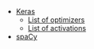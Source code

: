- [Keras](https://keras.io)
  - [List of optimizers](https://keras.io/optimizers/)
  - [List of activations](https://keras.io/activations/#available-activations)
- [spaCy](https://spacy.io)  
